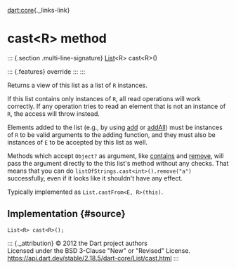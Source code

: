 [dart:core](../../dart-core/dart-core-library){._links-link}

cast\<R\> method
================

::: {.section .multi-line-signature}
[List](../list-class)\<R\> cast\<R\>()

::: {.features}
override
:::
:::

Returns a view of this list as a list of `R` instances.

If this list contains only instances of `R`, all read operations will
work correctly. If any operation tries to read an element that is not an
instance of `R`, the access will throw instead.

Elements added to the list (e.g., by using [add](add) or
[addAll](addall)) must be instances of `R` to be valid arguments to the
adding function, and they must also be instances of `E` to be accepted
by this list as well.

Methods which accept `Object?` as argument, like
[contains](../iterable/contains) and [remove](remove), will pass the
argument directly to the this list\'s method without any checks. That
means that you can do `listOfStrings.cast<int>().remove("a")`
successfully, even if it looks like it shouldn\'t have any effect.

Typically implemented as `List.castFrom<E, R>(this)`.

Implementation {#source}
--------------

``` {.language-dart data-language="dart"}
List<R> cast<R>();
```

::: {._attribution}
© 2012 the Dart project authors\
Licensed under the BSD 3-Clause \"New\" or \"Revised\" License.\
<https://api.dart.dev/stable/2.18.5/dart-core/List/cast.html>
:::
